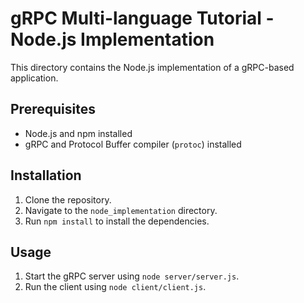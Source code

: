 # gRPC Multi-language Tutorial - Node.js Implementation

This directory contains the Node.js implementation of a gRPC-based application.

## Prerequisites

*   Node.js and npm installed
*   gRPC and Protocol Buffer compiler (`protoc`) installed

## Installation

1.  Clone the repository.
2.  Navigate to the `node_implementation` directory.
3.  Run `npm install` to install the dependencies.

## Usage

1.  Start the gRPC server using `node server/server.js`.
2.  Run the client using `node client/client.js`.
